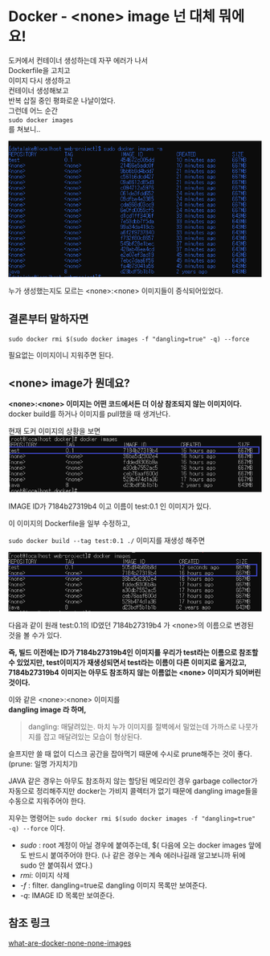 # Docker - &lt;none&gt; image 넌 대체 뭐에요!


도커에서 컨테이너 생성하는데 자꾸 에러가 나서  
Dockerfile을 고치고  
이미지 다시 생성하고  
컨테이너 생성해보고  
반복 삽질 중인 평화로운 나날이었다.  
그런데 어느 순간  
`sudo docker images`  
를 쳐보니..  

![lots of nones](/assets/20190521/lots_of_nones.png)

누가 생성했는지도 모르는 &lt;none&gt;:&lt;none&gt;  이미지들이 증식되어있었다. 

## 결론부터 말하자면
`sudo docker rmi $(sudo docker images -f "dangling=true" -q) --force`

필요없는 이미지이니 지워주면 된다.

## &lt;none&gt; image가 뭔데요?
**&lt;none&gt;:&lt;none&gt;  이미지는 어떤 코드에서든 더 이상 참조되지 않는 이미지이다.**  
docker build를 하거나 이미지를 pull했을 때 생겨난다.

현재 도커 이미지의 상황을 보면
![before build](/assets/20190521/before_build.png)

IMAGE ID가 7184b27319b4 이고 이름이 test:0.1 인 이미지가 있다.

이 이미지의 Dockerfile을 일부 수정하고,

`sudo docker build --tag test:0.1 ./`
이미지를 재생성 해주면

![after build](/assets/20190521/after_build.png)

다음과 같이 원래 test:0.1의 ID였던 7184b27319b4 가 &lt;none&gt;의 이름으로 변경된 것을 볼 수가 있다.  

**즉,  빌드 이전에는 ID가 7184b27319b4인 이미지를 우리가 test라는 이름으로 참조할 수 있었지만, test이미지가 재생성되면서 test라는 이름이 다른 이미지로 옮겨갔고, 7184b27319b4 이미지는 아무도 참조하지 않는 이름없는 &lt;none&gt; 이미지가 되어버린것이다.**  


이와 같은 &lt;none&gt;:&lt;none&gt; 이미지를  
**dangling image 라 하며,**  
> dangling: 매달려있는. 마치 누가 이미지를 절벽에서 밀었는데 가까스로 나뭇가지를 잡고 매달려있는 모습이 형상된다.  

슬프지만 쓸 때 없이 디스크 공간을 잡아먹기 때문에 수시로 prune해주는 것이 좋다.  
(prune: 일명 가지치기)

JAVA 같은 경우는 아무도 참조하지 않는 할당된 메모리인 경우 garbage collector가 자동으로 정리해주지만 docker는 가비지 콜렉터가 없기 때문에 dangling image들을 수동으로 지워주어야 한다.  

지우는 명령어는
`sudo docker rmi $(sudo docker images -f "dangling=true" -q) --force`
이다.
- *sudo* : root 계정이 아닐 경우에 붙여주는데, $( 다음에 오는 docker images 앞에도 반드시 붙여주어야 한다.
(나 같은 경우는 계속 에러나길래 알고보니까 뒤에 sudo 안 붙여줘서 였다.)  
- *rmi*: 이미지 삭제
- *-f* : filter. dangling=true로 dangling 이미지 목록만 보여준다.
- *-q*:  IMAGE ID 목록만 보여준다.


## 참조 링크
 <a href="http://www.projectatomic.io/blog/2015/07/what-are-docker-none-none-images/" target="_blank">what-are-docker-none-none-images</a>





